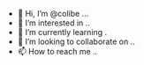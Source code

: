 - 👋 Hi, I’m @colibe ...
- 👀 I’m interested in ..
- 🌱 I’m currently learning .
- 💞️ I’m looking to collaborate on ..
- 📫 How to reach me ..

<!---
colibe/colibe is a ✨ special ✨ repository because its `README.md` (this file) appears on your GitHub profile.
You can click the Preview link to take a look at your changes.
--->
